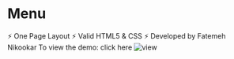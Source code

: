 # Menu


⚡️ One Page Layout
⚡️ Valid HTML5 & CSS
⚡️ Developed by Fatemeh Nikookar
To view the demo: click here ![view](https://nikmahla.github.io/Menu/)
